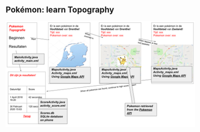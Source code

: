 ## Pokémon: learn Topography

![alt text](https://github.com/moez-baksi/EindProject/blob/master/doc/DesignToGainWorldDominance.png)
